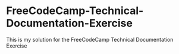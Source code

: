 # FreeCodeCamp-Technical-Documentation-Exercise
This is my solution for the FreeCodeCamp Technical Documentation Exercise

